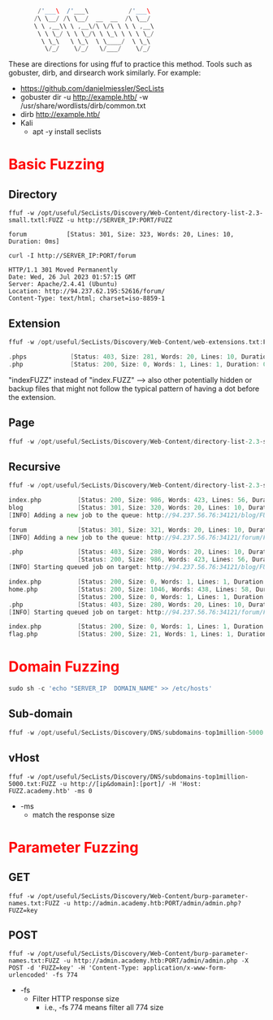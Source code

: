 
```go
        /'___\  /'___\           /'___\       
       /\ \__/ /\ \__/  __  __  /\ \__/       
       \ \ ,__\\ \ ,__\/\ \/\ \ \ \ ,__\      
        \ \ \_/ \ \ \_/\ \ \_\ \ \ \ \_/      
         \ \_\   \ \_\  \ \____/  \ \_\       
          \/_/    \/_/   \/___/    \/_/    
```
These are directions for using ffuf to practice this method. Tools such as gobuster, dirb, and dirsearch work similarly. For example:
* https://github.com/danielmiessler/SecLists
* gobuster dir -u http://example.htb/ -w /usr/share/wordlists/dirb/common.txt
* dirb http://example.htb/
* Kali
    * apt -y install seclists
# <span style=color:red>Basic Fuzzing</span>
## Directory
```go!
ffuf -w /opt/useful/SecLists/Discovery/Web-Content/directory-list-2.3-small.txtl:FUZZ -u http://SERVER_IP:PORT/FUZZ

forum           [Status: 301, Size: 323, Words: 20, Lines: 10, Duration: 0ms]
```
```go!
curl -I http://SERVER_IP:PORT/forum

HTTP/1.1 301 Moved Permanently
Date: Wed, 26 Jul 2023 01:57:15 GMT
Server: Apache/2.4.41 (Ubuntu)
Location: http://94.237.62.195:52616/forum/
Content-Type: text/html; charset=iso-8859-1
```

## Extension
```go
ffuf -w /opt/useful/SecLists/Discovery/Web-Content/web-extensions.txt:FUZZ -u http://SERVER_IP:PORT/indexFUZZ

.phps            [Status: 403, Size: 281, Words: 20, Lines: 10, Duration: 0ms]
.php             [Status: 200, Size: 0, Words: 1, Lines: 1, Duration: 0ms]
```
"indexFUZZ" instead of "index.FUZZ" --> also other potentially hidden or backup files that might not follow the typical pattern of having a dot before the extension.  

## Page
```go
ffuf -w /opt/useful/SecLists/Discovery/Web-Content/directory-list-2.3-small.txt:FUZZ -u http://94.237.56.76:43557/blog/FUZZ.php
```

## Recursive
```go
ffuf -w /opt/useful/SecLists/Discovery/Web-Content/directory-list-2.3-small.txt:FUZZ -u http://94.237.56.76:43557/FUZZ -recursion -recursion-depth 1 -e .php -v

index.php          [Status: 200, Size: 986, Words: 423, Lines: 56, Duration: 0ms]
blog               [Status: 301, Size: 320, Words: 20, Lines: 10, Duration: 0ms]
[INFO] Adding a new job to the queue: http://94.237.56.76:34121/blog/FUZZ

forum              [Status: 301, Size: 321, Words: 20, Lines: 10, Duration: 0ms]
[INFO] Adding a new job to the queue: http://94.237.56.76:34121/forum/FUZZ

.php               [Status: 403, Size: 280, Words: 20, Lines: 10, Duration: 0ms]
                   [Status: 200, Size: 986, Words: 423, Lines: 56, Duration: 3ms]
[INFO] Starting queued job on target: http://94.237.56.76:34121/blog/FUZZ

index.php          [Status: 200, Size: 0, Words: 1, Lines: 1, Duration: 0ms]
home.php           [Status: 200, Size: 1046, Words: 438, Lines: 58, Duration: 1ms]
                   [Status: 200, Size: 0, Words: 1, Lines: 1, Duration: 0ms]
.php               [Status: 403, Size: 280, Words: 20, Lines: 10, Duration: 0ms]
[INFO] Starting queued job on target: http://94.237.56.76:34121/forum/FUZZ

index.php          [Status: 200, Size: 0, Words: 1, Lines: 1, Duration: 0ms]
flag.php           [Status: 200, Size: 21, Words: 1, Lines: 1, Duration: 2ms]
```


# <span style=color:red>Domain Fuzzing</span>
```go
sudo sh -c 'echo "SERVER_IP  DOMAIN_NAME" >> /etc/hosts'
```
## Sub-domain
```go
ffuf -w /opt/useful/SecLists/Discovery/DNS/subdomains-top1million-5000.txt:FUZZ -u http://FUZZ.hackthebox.eu
```

## vHost
```go!
ffuf -w /opt/useful/SecLists/Discovery/DNS/subdomains-top1million-5000.txt:FUZZ -u http://[ip&domain]:[port]/ -H 'Host: FUZZ.academy.htb' -ms 0
```
* -ms
    * match the response size

# <span style=color:red>Parameter Fuzzing</span>
## <span style=color:>**GET**</span>
```go!
ffuf -w /opt/useful/SecLists/Discovery/Web-Content/burp-parameter-names.txt:FUZZ -u http://admin.academy.htb:PORT/admin/admin.php?FUZZ=key
```

## <span style=color:>**POST**</span>
```go!
ffuf -w /opt/useful/SecLists/Discovery/Web-Content/burp-parameter-names.txt:FUZZ -u http://admin.academy.htb:PORT/admin/admin.php -X POST -d 'FUZZ=key' -H 'Content-Type: application/x-www-form-urlencoded' -fs 774
```
* -fs
    * Filter HTTP response size
        * i.e., -fs 774 means filter all 774 size

